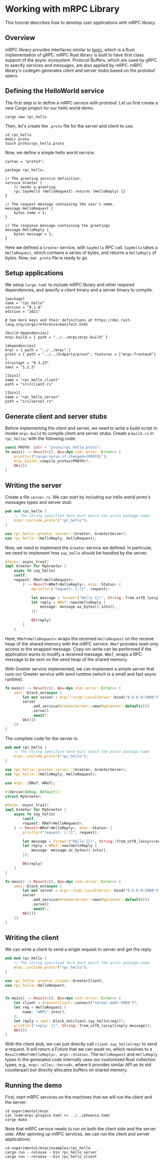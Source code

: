 # Working with mRPC Library
This tutorial describes how to develop user applications with mRPC library.

## Overview
mRPC library provides interfaces similar to [tonic](https://github.com/hyperium/tonic), which is a Rust implementation of gRPC.
mRPC Rust library is built to have first class support of the async ecosystem.
Protocol Buffers, which are used by gRPC to specify services and messages, are also applied by mRPC.
mRPC library's codegen generates client and server stubs based on the protobuf specs.

## Defining the HelloWorld service
The first step is to define a mRPC service with protobuf.
Let us first create a new Cargo project for our hello world demo.
```
cargo new rpc_hello
```

Then, let's create the `.proto` file for the server and client to use.
```
cd rpc_hello
mkdir proto
touch proto/rpc_hello.proto
```

Now, we define a simple hello world service:
```
syntax = "proto3";

package rpc_hello;

// The greeting service definition.
service Greeter {
    // Sends a greeting
    rpc SayHello (HelloRequest) returns (HelloReply) {}
}

// The request message containing the user's name.
message HelloRequest {
    bytes name = 1;
}

// The response message containing the greetings
message HelloReply {
    bytes message = 1;
}
```

Here we defined a `Greater` service, with `SayHello` RPC call. `SayHello` takes a `HelloRequest`, which contains a series of bytes,
and returns a `HelloReply` of bytes. Now, our `.proto` file is ready to go.

## Setup applications
We setup `Cargo.toml` to include mRPC library and other required dependencies, and specify a client binary and a server binary to compile.
```
[package]
name = "rpc_hello"
version = "0.1.0"
edition = "2021"

# See more keys and their definitions at https://doc.rust-lang.org/cargo/reference/manifest.html

[build-dependencies]
mrpc-build = { path = "../../mrpc/mrpc-build" }

[dependencies]
mrpc = { path = "../../mrpc" }
prost = { path = "../../3rdparty/prost", features = ["mrpc-frontend"] }
structopt = "0.3.23"
smol = "1.2.5"

[[bin]]
name = "rpc_hello_client"
path = "src/client.rs"

[[bin]]
name = "rpc_hello_server"
path = "src/server.rs"
```

## Generate client and server stubs
Before implementing the client and server, we need to write a build script to invoke `mrpc-build` to compile client and server stubs.
Create a `build.rs` in `rpc_hello/` with the following code:
```rust
const PROTO: &str = "proto/rpc_hello.proto";
fn main() -> Result<(), Box<dyn std::error::Error>> {
    println!("cargo:rerun-if-changed={PROTO}");
    mrpc_build::compile_protos(PROTO)?;
    Ok(())
}
```

## Writing the server
Create a file `server.rs`. We can start by including our hello world proto's messages types and server stub:
```rust
pub mod rpc_hello {
    // The string specified here must match the proto package name
    mrpc::include_proto!("rpc_hello");
}

use rpc_hello::greeter_server::{Greeter, GreeterServer};
use rpc_hello::{HelloReply, HelloRequest};
```

Now, we need to implement the `Greeter` service we defined.
In particular, we need to implement how `say_hello` should be handled by the server.
```rust
#[mrpc::async_trait]
impl Greeter for MyGreeter {
    async fn say_hello(
    &self,
    request: RRef<HelloRequest>,
        ) -> Result<WRef<HelloReply>, mrpc::Status> {
            eprintln!("request: {:?}", request);

            let message = format!("Hello {}!", String::from_utf8_lossy(&request.name));
            let reply = WRef::new(HelloReply {
                message: message.as_bytes().into(),
            });

            Ok(reply)
        }
    }
```

Here, `RRef<HelloRequest>` wraps the received `HelloRequest` on the receive heap of the shared memory with the mRPC service.
`RRef` provides read-only access to the wrapped message. Copy-on-write can be performed if the application wants to modify a received message.
`WRef`, wraps a RPC message to be sent on the send heap of the shared memory.

With Greeter service implemented, we can implement a simple server that runs our Greeter service with smol runtime (which is a small and fast async runtime).
```rust
fn main() -> Result<(), Box<dyn std::error::Error>> {
    smol::block_on(async {
        let mut server = mrpc::stub::LocalServer::bind("0.0.0.0:5000")?;
        server
			.add_service(GreeterServer::new(MyGreeter::default()))
			.serve()
			.await?;
        Ok(())
    })
}
```

The complete code for the server is:
```rust
pub mod rpc_hello {
    // The string specified here must match the proto package name
    mrpc::include_proto!("rpc_hello");
}

use rpc_hello::greeter_server::{Greeter, GreeterServer};
use rpc_hello::{HelloReply, HelloRequest};

use mrpc::{RRef, WRef};

#[derive(Debug, Default)]
struct MyGreeter;

#[mrpc::async_trait]
impl Greeter for MyGreeter {
    async fn say_hello(
		&self,
		request: RRef<HelloRequest>,
    ) -> Result<WRef<HelloReply>, mrpc::Status> {
        println!("request: {:?}", request);

        let message = format!("Hello {}!", String::from_utf8_lossy(&request.name));
        let reply = WRef::new(HelloReply {
            message: message.as_bytes().into(),
        });

        Ok(reply)
    }
}

fn main() -> Result<(), Box<dyn std::error::Error>> {
    smol::block_on(async {
        let mut server = mrpc::stub::LocalServer::bind("0.0.0.0:5000")?;
        server
			.add_service(GreeterServer::new(MyGreeter::default()))
			.serve()
			.await?;
        Ok(())
    })
}
```

## Writing the client
We can write a client to send a single request to server and get the reply.
```rust
pub mod rpc_hello {
    // The string specified here must match the proto package name
    mrpc::include_proto!("rpc_hello");
}

use rpc_hello::greeter_client::GreeterClient;
use rpc_hello::HelloRequest;


fn main() -> Result<(), Box<dyn std::error::Error>> {
    let client = GreeterClient::connect("server-addr:5000")?;
    let req = HelloRequest {
        name: "mRPC".into(),
    };
    let reply = smol::block_on(client.say_hello(req))?;
    println!("reply: {}", String::from_utf8_lossy(&reply.message));
    Ok(())
}
```

With the client stub, we can just directly call `client.say_hello(req)` to send a request.
It will return a Future that we can await on, which resolves to a `Result<RRef<HelloReply>, mrpc::Status>`.
The `HelloRequest` and `HelloReply` types in the generated code internally
uses our customized Rust collection types, e.g., `mrpc::alloc::Vec<u8>`, where
it provides similar API as its std counterpart but directly allocates buffers on shared memory.

## Running the demo
First, start mRPC services on the machines that we will run the client and the server:
```
cd experimental/mrpc
cat load-mrpc-plugins.toml >> ../../phoenix.toml
cargo make
```

Note that mRPC service needs to run on both the client side and the server side.
After spinning up mRPC services, we can run the client and server applications:
```
cd experimental/mrpc/examples/rpc_hello
cargo run --release --bin rpc_hello_server
cargo run --release --bin rpc_hello_client
```
